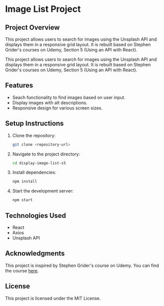 # Image List Project

## Project Overview

This project allows users to search for images using the Unsplash API and displays them in a responsive grid layout. It is rebuilt based on Stephen Grider's courses on Udemy, Section 5 (Using an API with React).

This project allows users to search for images using the Unsplash API and displays them in a responsive grid layout. It is rebuilt based on Stephen Grider's courses on Udemy, Section 5 (Using an API with React).

## Features

-   Seach functionality to find images based on user input.
-   Display images with alt descriptions.
-   Responsive design for various screen sizes.

## Setup Instructions

1. Clone the repository:

    ```bash
    git clone <repository-url>
    ```

2. Navigate to the project directory:
    ```bash
    cd display-image-list-s5
    ```
3. Install dependencies:
    ```bash
    npm install
    ```
4. Start the development server:
    ```bash
    npm start
    ```

## Technologies Used

-   React
-   Axios
-   Unsplash API

## Acknowledgments

This project is inspired by Stephen Grider's course on Udemy. You can find the course [here](https://www.udemy.com/course/react-redux/).

## License

This project is licensed under the MIT License.
